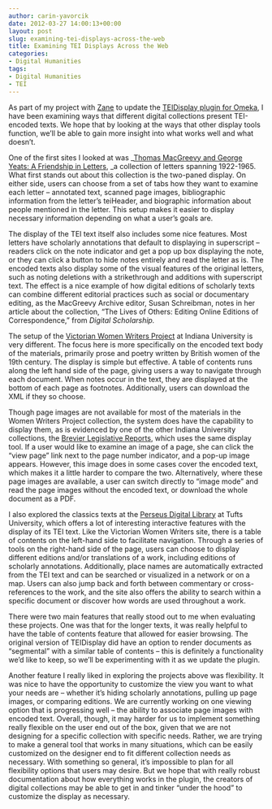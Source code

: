 ```yaml
---
author: carin-yavorcik
date: 2012-03-27 14:00:13+00:00
layout: post
slug: examining-tei-displays-across-the-web
title: Examining TEI Displays Across the Web
categories:
- Digital Humanities
tags:
- Digital Humanities
- TEI
---
```


As part of my project with [Zane](http://www.scholarslab.org/author/zschwarzlose/) to update the [TEIDisplay plugin for Omeka](http://www.scholarslab.org/digital-humanities/an-update-to-teidisplay-for-omeka/), I have been examining ways that different digital collections present TEI-encoded texts. We hope that by looking at the ways that other display tools function, we’ll be able to gain more insight into what works well and what doesn’t.

One of the first sites I looked at was _[Thomas MacGreevy and George Yeats: A Friendship in Letters](http://www.macgreevy.org/collections/gyeats/index.html), _a collection of letters spanning 1922-1965. What first stands out about this collection is the two-paned display. On either side, users can choose from a set of tabs how they want to examine each letter – annotated text, scanned page images, bibliographic information from the letter’s teiHeader, and biographic information about people mentioned in the letter. This setup makes it easier to display necessary information depending on what a user’s goals are.

The display of the TEI text itself also includes some nice features. Most letters have scholarly annotations that default to displaying in superscript – readers click on the note indicator and get a pop up box displaying the note, or they can click a button to hide notes entirely and read the letter as is. The encoded texts also display some of the visual features of the original letters, such as noting deletions with a strikethrough and additions with superscript text. The effect is a nice example of how digital editions of scholarly texts can combine different editorial practices such as social or documentary editing, as the MacGreevy Archive editor, Susan Schreibman, notes in her article about the collection, “The Lives of Others: Editing Online Editions of Correspondence,” from _Digital Scholarship._

The setup of the [Victorian Women Writers Project](http://webapp1.dlib.indiana.edu/vwwp/welcome.do) at Indiana University is very different. The focus here is more specifically on the encoded text body of the materials, primarily prose and poetry written by British women of the 19th century. The display is simple but effective. A table of contents runs along the left hand side of the page, giving users a way to navigate through each document. When notes occur in the text, they are displayed at the bottom of each page as footnotes. Additionally, users can download the XML if they so choose.

Though page images are not available for most of the materials in the Women Writers Project collection, the system does have the capability to display them, as is evidenced by one of the other Indiana University collections, the [Brevier Legislative Reports](http://webapp1.dlib.indiana.edu/brevier/welcome.do), which uses the same display tool. If a user would like to examine an image of a page, she can click the “view page” link next to the page number indicator, and a pop-up image appears. However, this image does in some cases cover the encoded text, which makes it a little harder to compare the two. Alternatively, where these page images are available, a user can switch directly to “image mode” and read the page images without the encoded text, or download the whole document as a PDF.

I also explored the classics texts at the [Perseus Digital Library](http://www.perseus.tufts.edu/hopper/) at Tufts University, which offers a lot of interesting interactive features with the display of its TEI text. Like the Victorian Women Writers site, there is a table of contents on the left-hand side to facilitate navigation. Through a series of tools on the right-hand side of the page, users can choose to display different editions and/or translations of a work, including editions of scholarly annotations. Additionally, place names are automatically extracted from the TEI text and can be searched or visualized in a network or on a map. Users can also jump back and forth between commentary or cross-references to the work, and the site also offers the ability to search within a specific document or discover how words are used throughout a work.

There were two main features that really stood out to me when evaluating these projects. One was that for the longer texts, it was really helpful to have the table of contents feature that allowed for easier browsing. The original version of TEIDisplay did have an option to render documents as “segmental” with a similar table of contents – this is definitely a functionality we’d like to keep, so we’ll be experimenting with it as we update the plugin.

Another feature I really liked in exploring the projects above was flexibility. It was nice to have the opportunity to customize the view you want to what your needs are – whether it’s hiding scholarly annotations, pulling up page images, or comparing editions. We are currently working on one viewing option that is progressing well – the ability to associate page images with encoded text. Overall, though, it may harder for us to implement something really flexible on the user end out of the box, given that we are not designing for a specific collection with specific needs. Rather, we are trying to make a general tool that works in many situations, which can be easily customized on the designer end to fit different collection needs as necessary. With something so general, it’s impossible to plan for all flexibility options that users may desire. But we hope that with really robust documentation about how everything works in the plugin, the creators of digital collections may be able to get in and tinker “under the hood” to customize the display as necessary.
